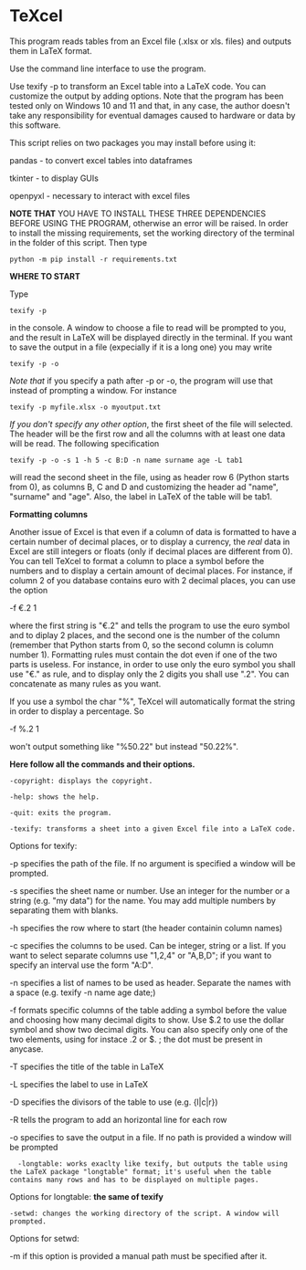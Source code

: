 # TeXcel
This program reads tables from an Excel file (.xlsx or xls. files) and outputs them in LaTeX format. 

Use the command line interface to use the program.

Use texify -p to transform an Excel table into a LaTeX code. You can customize the output by adding options. Note that the program has been tested only on Windows 10 and 11 and that, in any case, the author doesn't take any responsibility for eventual damages caused to hardware or data by this software. 

This script relies on two packages you may install before using it: 

   pandas - to convert excel tables into dataframes    
    
   tkinter - to display GUIs
    
   openpyxl - necessary to interact with excel files
    

**NOTE THAT** YOU HAVE TO INSTALL THESE THREE DEPENDENCIES BEFORE USING THE PROGRAM, otherwise an error will be raised.
In order to install the missing requirements, set the working directory of the terminal in the folder of this script. Then
type

    python -m pip install -r requirements.txt



**WHERE TO START**


Type 

    texify -p
    
in the console. A window to choose a file to read will be prompted to you, and the result in LaTeX will be displayed directly in the terminal. If you want to save the output in a file (expecially if it is a long one) you may write

    texify -p -o
    
_Note that_ if you specify a path after -p or -o, the program will use that instead of prompting a window. For instance

    texify -p myfile.xlsx -o myoutput.txt

_If you don't specify any other option_, the first sheet of the file will selected. The header will be the first row and all the columns with at least one data will be read. 
The following specification 
   
    texify -p -o -s 1 -h 5 -c B:D -n name surname age -L tab1
    
will read the second sheet in the file, using as header row 6 (Python starts from 0), as columns B, C and D and customizing the header ad "name", "surname" and "age". Also, the label in LaTeX of the table will be tab1. 


**Formatting columns**

Another issue of Excel is that even if a column of data is formatted to have a certain number of decimal places, or to display a currency, the _real_ data in Excel are still integers or floats (only if decimal places are different from 0). You can tell TeXcel to format a column to place a symbol before the numbers and to display a certain amount of decimal places. 
For instance, if column 2 of you database contains euro with 2 decimal places, you can use the option 

   -f €.2 1
   
where the first string is "€.2" and tells the program to use the euro symbol and to diplay 2 places, and the second one is the number of the column (remember that Python starts from 0, so the second column is column number 1).
Formatting rules must contain the dot even if one of the two parts is useless. For instance, in order to use only the euro symbol you shall use "€." as rule, and to display only the 2 digits you shall use ".2". You can concatenate as many rules as you want. 

If you use a symbol the char "%", TeXcel will automatically format the string in order to display a percentage. So 

   -f %.2 1
  
won't output something like "%50.22" but instead "50.22%". 



**Here follow all the commands and their options.**


    -copyright: displays the copyright.

    -help: shows the help.

    -quit: exits the program.

    -texify: transforms a sheet into a given Excel file into a LaTeX code.
   
Options for texify:

   -p specifies the path of the file. If no argument is specified a window will be prompted.
    
   -s specifies the sheet name or number. Use an integer for the number or a string (e.g. "my data") for the name. You may add multiple numbers by separating them          with blanks. 
    
   -h specifies the row where to start (the header containin column names)
    
   -c specifies the columns to be used. Can be integer, string or a list. If you want to select separate columns use "1,2,4" or "A,B,D"; if you want to specify an interval use the form "A:D".
    
   -n specifies a list of names to be used as header. Separate the names with a space (e.g. texify -n name age date;)
   
   -f formats specific columns of the table adding a symbol before the value and choosing how many decimal digits to show. Use $.2 to use the dollar symbol and show two decimal digits. You can also specify only one of the two elements, using for instace .2 or $. ; the dot must be present in anycase.
    
   -T specifies the title of the table in LaTeX
    
   -L specifies the label to use in LaTeX
    
   -D specifies the divisors of the table to use (e.g. {l|c|r})
   
   -R tells the program to add an horizontal line for each row
    
   -o specifies to save the output in a file. If no path is provided a window will be prompted
    
    

      -longtable: works exaclty like texify, but outputs the table using the LaTeX package "longtable" format; it's useful when the table contains many rows and has to be displayed on multiple pages.
   
   
Options for longtable: **the same of texify**


    -setwd: changes the working directory of the script. A window will prompted.
   
Options for setwd:

   -m if this option is provided a manual path must be specified after it.
